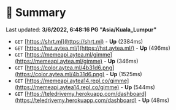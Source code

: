 # 📖 Summary
Last updated: **3/6/2022, 6:48:16 PG "Asia/Kuala_Lumpur"**

- `GET` [https://shrt.ml](https://shrt.ml) - **Up** (2384ms)
- `GET` [https://hst.aytea.ml/](https://hst.aytea.ml/) - **Up** (496ms)
- `GET` [https://memeapi.aytea.ml/gimme](https://memeapi.aytea.ml/gimme) - **Up** (346ms)
- `GET` [https://color.aytea.ml/4b31d6.png](https://color.aytea.ml/4b31d6.png) - **Up** (1525ms)
- `GET` [https://memeapi.aytea14.repl.co/gimme](https://memeapi.aytea14.repl.co/gimme) - **Up** (544ms)
- `GET` [https://teledrivemy.herokuapp.com/dashboard](https://teledrivemy.herokuapp.com/dashboard) - **Up** (48ms)
